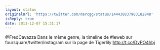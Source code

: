 ```yaml
---
layout: status
originalUrl: 'https://twitter.com/marcgg/status/144438837983182848'
isReply: true
date: 2011-12-07 15:31:17
---
```


@FredCavazza Dans le même genre, la timeline de #leweb sur foursquare/twitter/instagram sur la page de Tigerlily http://t.co/DvPO4hbj
